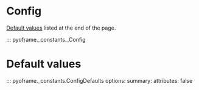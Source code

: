 # Config

[Default values](#default-values) listed at the end of the page.
                     
::: pyoframe._constants._Config

# Default values

::: pyoframe._constants.ConfigDefaults
    options:
        summary:
            attributes: false